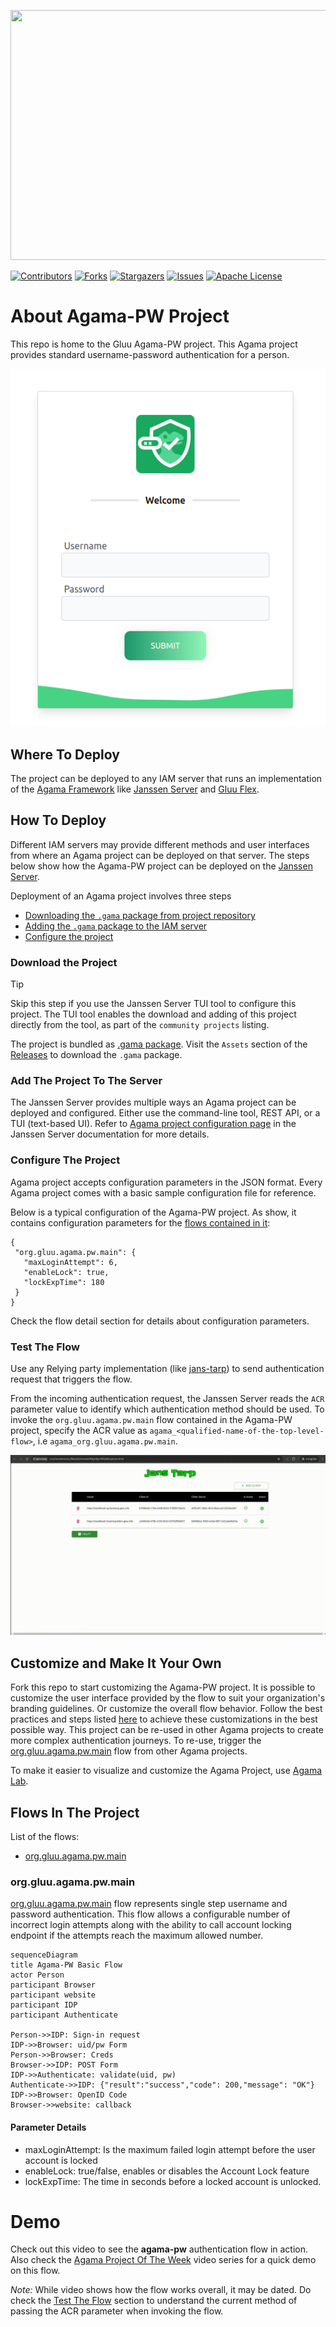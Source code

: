 <p align="center">
  <img width="600" height="400" src="https://github.com/GluuFederation/agama-pw/assets/43112579/639a8ca4-7549-4167-a5eb-5fe19fad3ff5">
</p>

[![Contributors][contributors-shield]](contributors-url)
[![Forks][forks-shield]](forks-url)
[![Stargazers][stars-shield]](stars-url)
[![Issues][issues-shield]](issues-url)
[![Apache License][license-shield]](license-url)




# About Agama-PW Project

This repo is home to the Gluu Agama-PW project. This Agama project provides 
standard username-password authentication for a person.

![image](./pw-login-page.png)

## Where To Deploy

The project can be deployed to any IAM server that runs an implementation of 
the [Agama Framework](https://docs.jans.io/head/agama/introduction/) like 
[Janssen Server](https://jans.io) and [Gluu Flex](https://gluu.org/flex/).

## How To Deploy

Different IAM servers may provide different methods and 
user interfaces from where an Agama project can be deployed on that server. 
The steps below show how the Agama-PW project can be deployed on the 
[Janssen Server](https://jans.io). 

Deployment of an Agama project involves three steps

- [Downloading the `.gama` package from project repository](#download-the-project)
- [Adding the `.gama` package to the IAM server](#add-the-project-to-the-server)
- [Configure the project](#configure-the-project)


### Download the Project

> [!TIP]
> Skip this step if you use the Janssen Server TUI tool to 
> configure this project. The TUI tool enables the download and adding of this 
> project directly from the tool, as part of the `community projects` listing. 

The project is bundled as 
[.gama package](https://docs.jans.io/head/agama/gama-format/). 
Visit the `Assets` section of the 
[Releases](https://github.com/GluuFederation/agama-pw/releases) to download 
the `.gama` package.

### Add The Project To The Server

 The Janssen Server provides multiple ways an Agama project can be 
 deployed and configured. Either use the command-line tool, REST API, or a 
 TUI (text-based UI). Refer to 
 [Agama project configuration page](https://docs.jans.io/head/admin/config-guide/auth-server-config/agama-project-configuration/) in the Janssen Server documentation for more 
 details.

### Configure The Project

Agama project accepts configuration parameters in the JSON format. Every Agama 
project comes with a basic sample configuration file for reference.

Below is a typical configuration of the Agama-PW project. As show, it contains
configuration parameters for the [flows contained in it](#flows-in-the-project):
 ```
{
  "org.gluu.agama.pw.main": {
    "maxLoginAttempt": 6,
    "enableLock": true,
    "lockExpTime": 180
  }
}
 ```

Check the flow detail section for details about configuration parameters.

### Test The Flow

Use any Relying party implementation (like [jans-tarp](https://github.com/JanssenProject/jans/tree/main/demos/jans-tarp)) to send authentication request that triggers the flow.

From the incoming authentication request, the Janssen Server reads the `ACR` 
parameter value to identify which authentication method should be used. 
To invoke the `org.gluu.agama.pw.main` flow contained in the  Agama-PW project, 
specify the ACR value as `agama_<qualified-name-of-the-top-level-flow>`, 
i.e  `agama_org.gluu.agama.pw.main`.

![gif](./openlogin.gif)

## Customize and Make It Your Own

Fork this repo to start customizing the Agama-PW project. It is possible to 
customize the user interface provided by the flow to suit your organization's 
branding 
guidelines. Or customize the overall flow behavior. Follow the best 
practices and steps listed 
[here](https://docs.jans.io/head/admin/developer/agama/agama-best-practices/#project-reuse-and-customizations) 
to achieve these customizations in the best possible way.
This  project can be re-used in other Agama projects to create more complex
 authentication journeys. To re-use, trigger the 
 [org.gluu.agama.pw.main](#orggluuagamapwmain) flow from other Agama projects.

To make it easier to visualize and customize the Agama Project, use 
[Agama Lab](https://cloud.gluu.org/agama-lab/login).

## Flows In The Project

List of the flows: 

- [org.gluu.agama.pw.main](#orggluuagamapwmain)

### org.gluu.agama.pw.main

[org.gluu.agama.pw.main](./code/org.gluu.agama.pw.main.flow) flow represents 
single step username and password authentication. This flow allows a configurable
number of incorrect login attempts along with the ability to call account locking 
endpoint if the attempts reach the maximum allowed number.

```mermaid
sequenceDiagram
title Agama-PW Basic Flow
actor Person
participant Browser
participant website
participant IDP
participant Authenticate
 
Person->>IDP: Sign-in request
IDP->>Browser: uid/pw Form
Person->>Browser: Creds
Browser->>IDP: POST Form
IDP->>Authenticate: validate(uid, pw)
Authenticate->>IDP: {"result":"success","code": 200,"message": "OK"}
IDP->>Browser: OpenID Code
Browser->>website: callback
 ```

#### Parameter Details

- maxLoginAttempt: Is the maximum failed login attempt before the user account is locked
- enableLock: true/false, enables or disables the Account Lock feature
- lockExpTime: The time in seconds before a locked account is unlocked.



# Demo

Check out this video to see the **agama-pw** authentication flow in action.
Also check the 
[Agama Project Of The Week](https://gluu.org/agama-project-of-the-week/) video
series for a quick demo on this flow.

*Note:*
While video shows how the flow works overall, it may be dated. Do check the 
[Test The Flow](#test-the-flow) section to understand the current
method of passing the ACR parameter when invoking the flow.

<!-- This are stats url reference for this repository -->
[contributors-shield]: https://img.shields.io/github/contributors/GluuFederation/agama-pw.svg?style=for-the-badge
[contributors-url]: https://github.com/GluuFederation/agama-pw/graphs/contributors
[forks-shield]: https://img.shields.io/github/forks/GluuFederation/agama-pw.svg?style=for-the-badge
[forks-url]: https://github.com/GluuFederation/agama-pw/network/members
[stars-shield]: https://img.shields.io/github/stars/GluuFederation/agama-pw?style=for-the-badge
[stars-url]: https://github.com/GluuFederation/agama-pw/stargazers
[issues-shield]: https://img.shields.io/github/issues/GluuFederation/agama-pw.svg?style=for-the-badge
[issues-url]: https://github.com/GluuFederation/agama-pw/issues
[license-shield]: https://img.shields.io/github/license/GluuFederation/agama-pw.svg?style=for-the-badge
[license-url]: https://github.com/GluuFederation/agama-pw/blob/main/LICENSE
